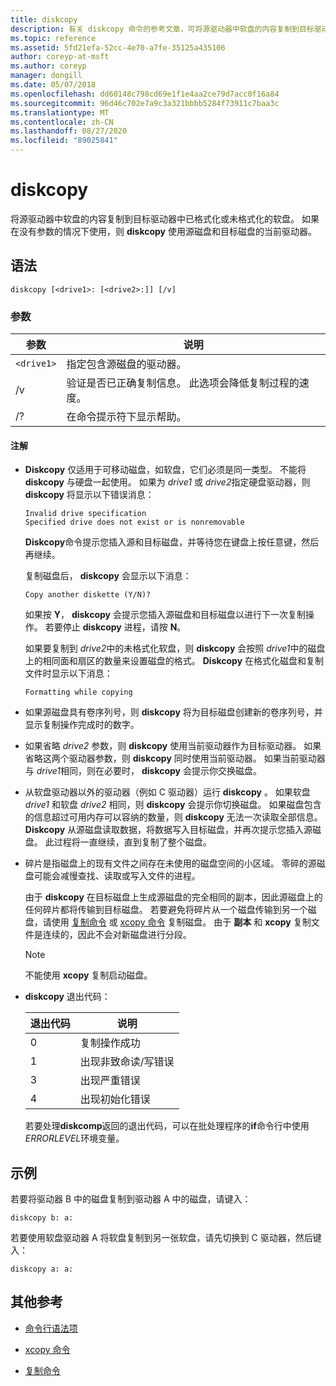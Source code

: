 ```yaml
---
title: diskcopy
description: 有关 diskcopy 命令的参考文章，可将源驱动器中软盘的内容复制到目标驱动器中已格式化或未格式化的软盘。
ms.topic: reference
ms.assetid: 5fd21efa-52cc-4e70-a7fe-35125a435106
author: coreyp-at-msft
ms.author: coreyp
manager: dongill
ms.date: 05/07/2018
ms.openlocfilehash: dd60148c798cd69e1f1e4aa2ce79d7acc0f16a84
ms.sourcegitcommit: 96d46c702e7a9c3a321bbbb5284f73911c7baa3c
ms.translationtype: MT
ms.contentlocale: zh-CN
ms.lasthandoff: 08/27/2020
ms.locfileid: "89025841"
---
```

# <a name="diskcopy"></a>diskcopy

将源驱动器中软盘的内容复制到目标驱动器中已格式化或未格式化的软盘。 如果在没有参数的情况下使用，则 **diskcopy** 使用源磁盘和目标磁盘的当前驱动器。

## <a name="syntax"></a>语法

```
diskcopy [<drive1>: [<drive2>:]] [/v]
```

### <a name="parameters"></a>参数

| 参数 | 说明 |
| --------- | ----------- |
| `<drive1>` | 指定包含源磁盘的驱动器。 |
| /v | 验证是否已正确复制信息。 此选项会降低复制过程的速度。 |
| /? | 在命令提示符下显示帮助。 |

#### <a name="remarks"></a>注解

- **Diskcopy** 仅适用于可移动磁盘，如软盘，它们必须是同一类型。 不能将 **diskcopy** 与硬盘一起使用。 如果为 *drive1* 或 *drive2*指定硬盘驱动器，则 **diskcopy** 将显示以下错误消息：

    ```
    Invalid drive specification
    Specified drive does not exist or is nonremovable
    ```

    **Diskcopy**命令提示您插入源和目标磁盘，并等待您在键盘上按任意键，然后再继续。

    复制磁盘后， **diskcopy** 会显示以下消息：

    ```
    Copy another diskette (Y/N)?
    ```

    如果按 **Y**， **diskcopy** 会提示您插入源磁盘和目标磁盘以进行下一次复制操作。 若要停止 **diskcopy** 进程，请按 **N**。

    如果要复制到 *drive2*中的未格式化软盘，则 **diskcopy** 会按照 *drive1*中的磁盘上的相同面和扇区的数量来设置磁盘的格式。 **Diskcopy** 在格式化磁盘和复制文件时显示以下消息：

    ```
    Formatting while copying
    ```

- 如果源磁盘具有卷序列号，则 **diskcopy** 将为目标磁盘创建新的卷序列号，并显示复制操作完成时的数字。

- 如果省略 *drive2* 参数，则 **diskcopy** 使用当前驱动器作为目标驱动器。 如果省略这两个驱动器参数，则 **diskcopy** 同时使用当前驱动器。 如果当前驱动器与 *drive1*相同，则在必要时， **diskcopy** 会提示你交换磁盘。

- 从软盘驱动器以外的驱动器（例如 C 驱动器）运行 **diskcopy** 。 如果软盘 *drive1* 和软盘 *drive2* 相同，则 **diskcopy** 会提示你切换磁盘。 如果磁盘包含的信息超过可用内存可以容纳的数量，则 **diskcopy** 无法一次读取全部信息。 **Diskcopy** 从源磁盘读取数据，将数据写入目标磁盘，并再次提示您插入源磁盘。 此过程将一直继续，直到复制了整个磁盘。

- 碎片是指磁盘上的现有文件之间存在未使用的磁盘空间的小区域。 零碎的源磁盘可能会减慢查找、读取或写入文件的进程。

    由于 **diskcopy** 在目标磁盘上生成源磁盘的完全相同的副本，因此源磁盘上的任何碎片都将传输到目标磁盘。 若要避免将碎片从一个磁盘传输到另一个磁盘，请使用 [复制命令](copy.md) 或 [xcopy 命令](xcopy.md) 复制磁盘。 由于 **副本** 和 **xcopy** 复制文件是连续的，因此不会对新磁盘进行分段。

    > [!NOTE]
    > 不能使用 **xcopy** 复制启动磁盘。

- **diskcopy** 退出代码：

    | 退出代码 | 说明 |
    | --------- | ----------- |
    | 0 | 复制操作成功 |
    | 1 | 出现非致命读/写错误 |
    | 3 | 出现严重错误 |
    | 4 | 出现初始化错误 |

    若要处理**diskcomp**返回的退出代码，可以在批处理程序的**if**命令行中使用*ERRORLEVEL*环境变量。

## <a name="examples"></a>示例

若要将驱动器 B 中的磁盘复制到驱动器 A 中的磁盘，请键入：

```
diskcopy b: a:
```

若要使用软盘驱动器 A 将软盘复制到另一张软盘，请先切换到 C 驱动器，然后键入：

```
diskcopy a: a:
```

## <a name="additional-references"></a>其他参考

- [命令行语法项](command-line-syntax-key.md)

- [xcopy 命令](xcopy.md)

- [复制命令](copy.md)
